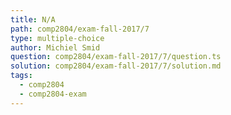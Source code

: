 ```yaml
---
title: N/A
path: comp2804/exam-fall-2017/7
type: multiple-choice
author: Michiel Smid
question: comp2804/exam-fall-2017/7/question.ts
solution: comp2804/exam-fall-2017/7/solution.md
tags:
  - comp2804
  - comp2804-exam
---
```

